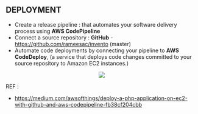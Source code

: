 ## DEPLOYMENT ##

* Create a release pipeline : that automates your software delivery process using  **AWS CodePipeline**
* Connect a source repository : **GitHub** - https://github.com/rameesac/invento (master)
* Automate code deployments by connecting your pipeline to **AWS CodeDeploy**, (a service that deploys code changes committed to your source repository to Amazon EC2 instances.)

<p align="center">
<img src="https://invento.s3.amazonaws.com/misc/continuos-deployment-aws.png">
<p>

REF : 

* https://medium.com/awsofthings/deploy-a-php-application-on-ec2-with-github-and-aws-codepipeline-fb38cf204cbb

